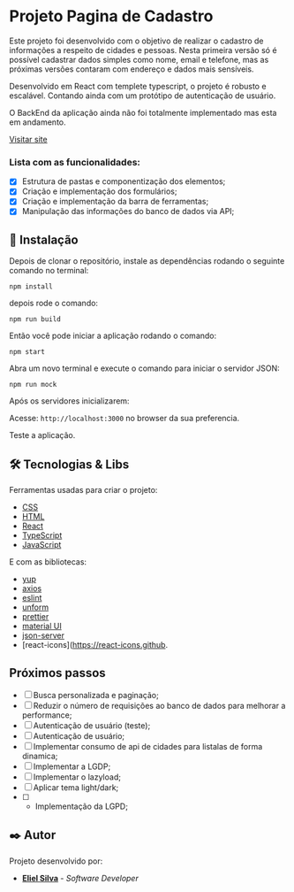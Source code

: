 # Projeto Pagina de Cadastro

Este projeto foi desenvolvido com o objetivo de realizar o cadastro de informações a respeito de cidades e pessoas. Nesta primeira versão só é possível cadastrar dados simples como nome, email e telefone, mas as próximas versões contaram com endereço e dados mais sensíveis.

Desenvolvido em React com templete typescript, o projeto é robusto e escalável. Contando ainda com um protótipo de autenticação de usuário.

O BackEnd da aplicação ainda não foi totalmente implementado mas esta em andamento.

[Visitar site]()

### Lista com as funcionalidades:

- [x] Estrutura de pastas e componentização dos elementos;
- [x] Criação e implementação dos formulários;
- [x] Criação e implementação da barra de ferramentas;
- [x] Manipulação das informações do banco de dados via API;

## 🔧 Instalação

Depois de clonar o repositório, instale as dependências rodando o seguinte comando no terminal:

```
npm install
```

depois rode o comando:

```
npm run build
```

Então você pode iniciar a aplicação rodando o comando:

```
npm start
```

Abra um novo terminal e execute o comando para iniciar o servidor JSON:

```
npm run mock
```

Após os servidores inicializarem:

Acesse: `http://localhost:3000` no browser da sua preferencia.

Teste a aplicação.

## 🛠️ Tecnologias & Libs

Ferramentas usadas para criar o projeto:

- [CSS](https://developer.mozilla.org/pt-BR/docs/Web/CSS)
- [HTML](https://developer.mozilla.org/pt-BR/docs/Web/HTML)
- [React](https://reactjs.org/)
- [TypeScript](https://www.typescriptlang.org/)
- [JavaScript](https://developer.mozilla.org/pt-BR/docs/Web/JavaScript)

E com as bibliotecas:

- [yup](https://www.npmjs.com/package/yup)
- [axios](https://axios-http.com/ptbr/docs/intro)
- [eslint](https://eslint.org/)
- [unform](https://github.com/unform/unform)
- [prettier](https://prettier.io/)
- [material UI](https://mui.com/material-ui/)
- [json-server](https://www.npmjs.com/package/json-server)
- [react-icons](https://react-icons.github.

## Próximos passos

- [ ] Busca personalizada e paginação;
- [ ] Reduzir o número de requisições ao banco de dados para melhorar a performance;
- [ ] Autenticação de usuário (teste);
- [ ] Autenticação de usuário;
- [ ] Implementar consumo de api de cidades para listalas de forma dinamica;
- [ ] Implementar a LGDP;
- [ ] Implementar o lazyload;
- [ ] Aplicar tema light/dark;
- [ ] - Implementação da LGPD;

## ✒️ Autor

Projeto desenvolvido por:

- **[Eliel Silva](https://github.com/Eliel-Silva-dev)** - _Software Developer_
